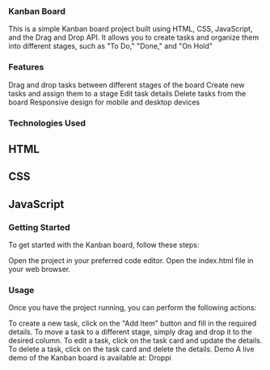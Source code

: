 ### Kanban Board
This is a simple Kanban board project built using HTML, CSS, JavaScript, and the Drag and Drop API. It allows you to create tasks and organize them into different stages, such as "To Do," "Done," and "On Hold"

### Features
Drag and drop tasks between different stages of the board
Create new tasks and assign them to a stage
Edit task details
Delete tasks from the board
Responsive design for mobile and desktop devices

### Technologies Used
## HTML
## CSS
## JavaScript

### Getting Started
To get started with the Kanban board, follow these steps:


Open the project in your preferred code editor.
Open the index.html file in your web browser.

### Usage
Once you have the project running, you can perform the following actions:

To create a new task, click on the "Add Item" button and fill in the required details.
To move a task to a different stage, simply drag and drop it to the desired column.
To edit a task, click on the task card and update the details.
To delete a task, click on the task card and delete the details.
Demo
A live demo of the Kanban board is available at: Droppi


